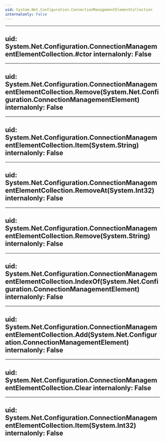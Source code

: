 ```yaml
---
uid: System.Net.Configuration.ConnectionManagementElementCollection
internalonly: False
---
```


---
uid: System.Net.Configuration.ConnectionManagementElementCollection.#ctor
internalonly: False
---

---
uid: System.Net.Configuration.ConnectionManagementElementCollection.Remove(System.Net.Configuration.ConnectionManagementElement)
internalonly: False
---

---
uid: System.Net.Configuration.ConnectionManagementElementCollection.Item(System.String)
internalonly: False
---

---
uid: System.Net.Configuration.ConnectionManagementElementCollection.RemoveAt(System.Int32)
internalonly: False
---

---
uid: System.Net.Configuration.ConnectionManagementElementCollection.Remove(System.String)
internalonly: False
---

---
uid: System.Net.Configuration.ConnectionManagementElementCollection.IndexOf(System.Net.Configuration.ConnectionManagementElement)
internalonly: False
---

---
uid: System.Net.Configuration.ConnectionManagementElementCollection.Add(System.Net.Configuration.ConnectionManagementElement)
internalonly: False
---

---
uid: System.Net.Configuration.ConnectionManagementElementCollection.Clear
internalonly: False
---

---
uid: System.Net.Configuration.ConnectionManagementElementCollection.Item(System.Int32)
internalonly: False
---
